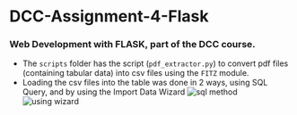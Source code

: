 # DCC-Assignment-4-Flask

### Web Development with FLASK, part of the DCC course.

- The `scripts` folder has the script (`pdf_extractor.py`) to convert pdf files (containing tabular data) into csv files using the `FITZ` module.
- Loading the csv files into the table was done in 2 ways, using SQL Query, and by using the Import Data Wizard
    ![sql method]("https://github.com/Reckadon/DCC-Assignment-4-Flask/blob/main/SQL%20Table%20creation.png")
  ![using wizard]()
